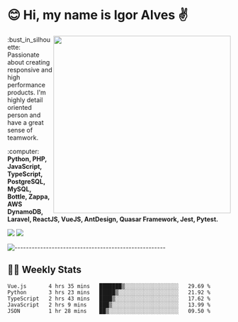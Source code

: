 # :blush: Hi, my name is Igor Alves :v:

<img src="https://github-readme-stats.vercel.app/api?username=iguit0&show_icons=true&count_private=true&theme=onedark" min-width="400px" max-width="400px" width="400px" align="right" />

<p align="left"> 
  :bust_in_silhouette: Passionate about creating responsive and high performance products.
  I'm highly detail oriented person and have a great sense of teamwork.
</p>

<p align="left">
  :computer: <strong>Python, PHP, JavaScript, TypeScript, PostgreSQL, MySQL, Bottle, Zappa, AWS DynamoDB, Laravel, ReactJS, VueJS, AntDesign, Quasar Framework, Jest, Pytest.</strong>
</p>

<p align="left">
  <a href="https://www.linkedin.com/in/igor-lucio-alves" target="_blank" rel="noopener noreferrer" alt="LinkedIn">
  <img src="https://img.shields.io/badge/LinkedIn-0077B5?style=for-the-badge&logo=linkedin&logoColor=white" /></a>

  <a href="https://t.me/iguit0" target="_blank" rel="noopener noreferrer" alt="Telegram">
  <img src="https://img.shields.io/badge/Telegram-2CA5E0?style=for-the-badge&logo=telegram&logoColor=white" /></a>
</p>

![-----------------------------------------------------](https://raw.githubusercontent.com/andreasbm/readme/master/assets/lines/aqua.png)

## :man_technologist: Weekly Stats
<!--START_SECTION:waka-->
```text
Vue.js       4 hrs 35 mins   ███████▒░░░░░░░░░░░░░░░░░   29.69 % 
Python       3 hrs 23 mins   █████▒░░░░░░░░░░░░░░░░░░░   21.92 % 
TypeScript   2 hrs 43 mins   ████▒░░░░░░░░░░░░░░░░░░░░   17.62 % 
JavaScript   2 hrs 9 mins    ███▒░░░░░░░░░░░░░░░░░░░░░   13.99 % 
JSON         1 hr 28 mins    ██▒░░░░░░░░░░░░░░░░░░░░░░   09.50 % 
```
<!--END_SECTION:waka-->
